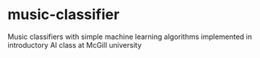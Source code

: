 # music-classifier
Music classifiers with simple machine learning algorithms implemented in introductory AI class at McGill university
